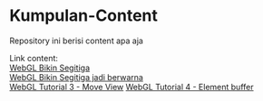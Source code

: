 # Kumpulan-Content
Repository ini berisi content apa aja  
  
Link content:  
[WebGL Bikin Segitiga](https://angkasamuhammad.github.io/Kumpulan-Content/content/WebGL2%20Bikin%20Segitiga/WebGL2%20Bikin%20Segitiga.html)  
[WebGL Bikin Segitiga jadi berwarna](https://angkasamuhammad.github.io/Kumpulan-Content/content/WebGL2%20Bikin%20Segitiga%20jadi%20berwarna/WebGL2.html)  
[WebGL Tutorial 3 - Move View](https://angkasamuhammad.github.io/Kumpulan-Content/content/WebGL%20Tutorial%203%20-%20Move%20View/WebGL%20Tutorial.html)
[WebGL Tutorial 4 - Element buffer](https://angkasamuhammad.github.io/Kumpulan-Content/content/WebGL%20Tutorial%204%20-%20Element%20buffer/WebGL%20Tutorial.html)
